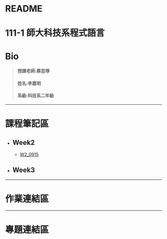 # README
111-1 師大科技系程式語言
==
# Bio
>#### 授課老師:蔡芸琤    
>#### 姓名:李嘉明    
>#### 系級:科技系二年級     
---
# 課程筆記區
* ## Week2
  *   [W2_0915](https://github.com/jiaminging/Programming-Language/tree/main/0915) 
* ## Week3
---
# 作業連結區
---
# 專題連結區

